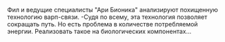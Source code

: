Фил и ведущие специалисты "Ари Бионика" анализируют похищенную технологию варп-связи.
-Судя по всему, эта технология позволяет сокращать путь. Но есть проблема в количестве потребляемой энергии. Реализовать такое на биологических компонентах...
